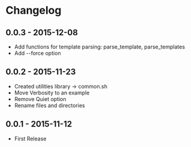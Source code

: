 # Changelog

## 0.0.3 - 2015-12-08

* Add functions for template parsing: parse_template, parse_templates
* Add --force option 

## 0.0.2 - 2015-11-23

* Created utilities library -> common.sh
* Move Verbosity to an example
* Remove Quiet option
* Rename files and directories

## 0.0.1 - 2015-11-12

* First Release
